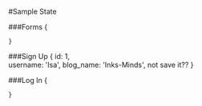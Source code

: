 #Sample State

###Forms 
    {
        
    }
###Sign Up
    {
        id:  1,       
        username: 'Isa',
        blog_name: 'Inks-Minds',
        <!-- password: ''  --> not save it?? 
    }

###Log In
    {

    }